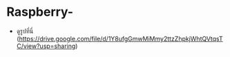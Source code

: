 # Raspberry-
- ดูรูปที่นี่ (https://drive.google.com/file/d/1Y8ufgGmwMiMmy2ttzZhpkjWhtQVtqsTC/view?usp=sharing)

